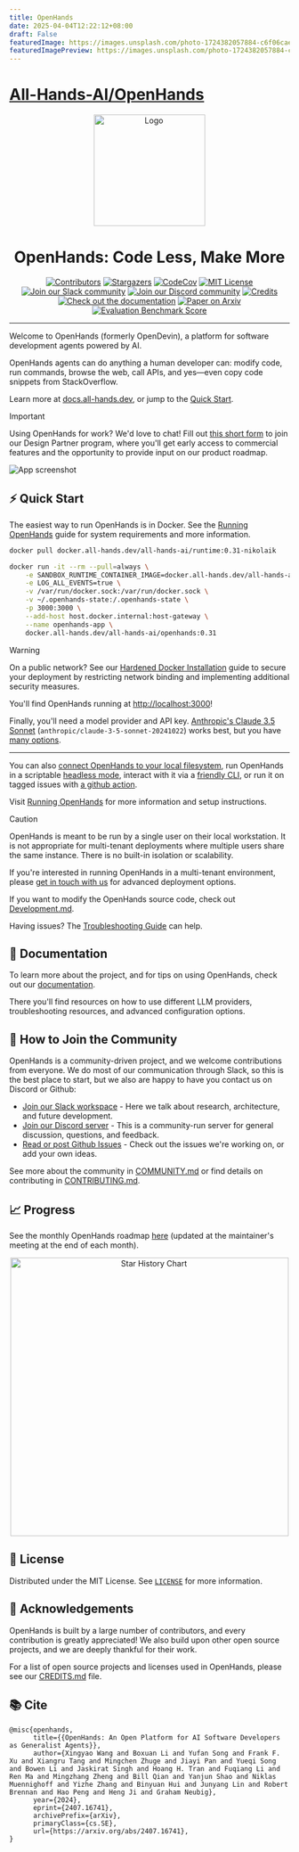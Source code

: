 ```yaml
---
title: OpenHands
date: 2025-04-04T12:22:12+08:00
draft: False
featuredImage: https://images.unsplash.com/photo-1724382057884-c6f06cae3dff?ixid=M3w0NjAwMjJ8MHwxfHJhbmRvbXx8fHx8fHx8fDE3NDM3NDA0MzV8&ixlib=rb-4.0.3
featuredImagePreview: https://images.unsplash.com/photo-1724382057884-c6f06cae3dff?ixid=M3w0NjAwMjJ8MHwxfHJhbmRvbXx8fHx8fHx8fDE3NDM3NDA0MzV8&ixlib=rb-4.0.3
---
```


# [All-Hands-AI/OpenHands](https://github.com/All-Hands-AI/OpenHands)

<a name="readme-top"></a>

<div align="center">
  <img src="./docs/static/img/logo.png" alt="Logo" width="200">
  <h1 align="center">OpenHands: Code Less, Make More</h1>
</div>


<div align="center">
  <a href="https://github.com/All-Hands-AI/OpenHands/graphs/contributors"><img src="https://img.shields.io/github/contributors/All-Hands-AI/OpenHands?style=for-the-badge&color=blue" alt="Contributors"></a>
  <a href="https://github.com/All-Hands-AI/OpenHands/stargazers"><img src="https://img.shields.io/github/stars/All-Hands-AI/OpenHands?style=for-the-badge&color=blue" alt="Stargazers"></a>
  <a href="https://codecov.io/github/All-Hands-AI/OpenHands?branch=main"><img alt="CodeCov" src="https://img.shields.io/codecov/c/github/All-Hands-AI/OpenHands?style=for-the-badge&color=blue"></a>
  <a href="https://github.com/All-Hands-AI/OpenHands/blob/main/LICENSE"><img src="https://img.shields.io/github/license/All-Hands-AI/OpenHands?style=for-the-badge&color=blue" alt="MIT License"></a>
  <br/>
  <a href="https://join.slack.com/t/openhands-ai/shared_invite/zt-2ngejmfw6-9gW4APWOC9XUp1n~SiQ6iw"><img src="https://img.shields.io/badge/Slack-Join%20Us-red?logo=slack&logoColor=white&style=for-the-badge" alt="Join our Slack community"></a>
  <a href="https://discord.gg/ESHStjSjD4"><img src="https://img.shields.io/badge/Discord-Join%20Us-purple?logo=discord&logoColor=white&style=for-the-badge" alt="Join our Discord community"></a>
  <a href="https://github.com/All-Hands-AI/OpenHands/blob/main/CREDITS.md"><img src="https://img.shields.io/badge/Project-Credits-blue?style=for-the-badge&color=FFE165&logo=github&logoColor=white" alt="Credits"></a>
  <br/>
  <a href="https://docs.all-hands.dev/modules/usage/getting-started"><img src="https://img.shields.io/badge/Documentation-000?logo=googledocs&logoColor=FFE165&style=for-the-badge" alt="Check out the documentation"></a>
  <a href="https://arxiv.org/abs/2407.16741"><img src="https://img.shields.io/badge/Paper%20on%20Arxiv-000?logoColor=FFE165&logo=arxiv&style=for-the-badge" alt="Paper on Arxiv"></a>
  <a href="https://huggingface.co/spaces/OpenHands/evaluation"><img src="https://img.shields.io/badge/Benchmark%20score-000?logoColor=FFE165&logo=huggingface&style=for-the-badge" alt="Evaluation Benchmark Score"></a>
  <hr>
</div>

Welcome to OpenHands (formerly OpenDevin), a platform for software development agents powered by AI.

OpenHands agents can do anything a human developer can: modify code, run commands, browse the web,
call APIs, and yes—even copy code snippets from StackOverflow.

Learn more at [docs.all-hands.dev](https://docs.all-hands.dev), or jump to the [Quick Start](#-quick-start).

> [!IMPORTANT]
> Using OpenHands for work? We'd love to chat! Fill out
> [this short form](https://docs.google.com/forms/d/e/1FAIpQLSet3VbGaz8z32gW9Wm-Grl4jpt5WgMXPgJ4EDPVmCETCBpJtQ/viewform)
> to join our Design Partner program, where you'll get early access to commercial features and the opportunity to provide input on our product roadmap.

![App screenshot](./docs/static/img/screenshot.png)

## ⚡ Quick Start

The easiest way to run OpenHands is in Docker.
See the [Running OpenHands](https://docs.all-hands.dev/modules/usage/installation) guide for
system requirements and more information.

```bash
docker pull docker.all-hands.dev/all-hands-ai/runtime:0.31-nikolaik

docker run -it --rm --pull=always \
    -e SANDBOX_RUNTIME_CONTAINER_IMAGE=docker.all-hands.dev/all-hands-ai/runtime:0.31-nikolaik \
    -e LOG_ALL_EVENTS=true \
    -v /var/run/docker.sock:/var/run/docker.sock \
    -v ~/.openhands-state:/.openhands-state \
    -p 3000:3000 \
    --add-host host.docker.internal:host-gateway \
    --name openhands-app \
    docker.all-hands.dev/all-hands-ai/openhands:0.31
```

> [!WARNING]
> On a public network? See our [Hardened Docker Installation](https://docs.all-hands.dev/modules/usage/runtimes/docker#hardened-docker-installation) guide
> to secure your deployment by restricting network binding and implementing additional security measures.

You'll find OpenHands running at [http://localhost:3000](http://localhost:3000)!

Finally, you'll need a model provider and API key.
[Anthropic's Claude 3.5 Sonnet](https://www.anthropic.com/api) (`anthropic/claude-3-5-sonnet-20241022`)
works best, but you have [many options](https://docs.all-hands.dev/modules/usage/llms).

---

You can also [connect OpenHands to your local filesystem](https://docs.all-hands.dev/modules/usage/runtimes/docker#connecting-to-your-filesystem),
run OpenHands in a scriptable [headless mode](https://docs.all-hands.dev/modules/usage/how-to/headless-mode),
interact with it via a [friendly CLI](https://docs.all-hands.dev/modules/usage/how-to/cli-mode),
or run it on tagged issues with [a github action](https://docs.all-hands.dev/modules/usage/how-to/github-action).

Visit [Running OpenHands](https://docs.all-hands.dev/modules/usage/installation) for more information and setup instructions.

> [!CAUTION]
> OpenHands is meant to be run by a single user on their local workstation.
> It is not appropriate for multi-tenant deployments where multiple users share the same instance. There is no built-in isolation or scalability.
>
> If you're interested in running OpenHands in a multi-tenant environment, please
> [get in touch with us](https://docs.google.com/forms/d/e/1FAIpQLSet3VbGaz8z32gW9Wm-Grl4jpt5WgMXPgJ4EDPVmCETCBpJtQ/viewform)
> for advanced deployment options.

If you want to modify the OpenHands source code, check out [Development.md](https://github.com/All-Hands-AI/OpenHands/blob/main/Development.md).

Having issues? The [Troubleshooting Guide](https://docs.all-hands.dev/modules/usage/troubleshooting) can help.

## 📖 Documentation

To learn more about the project, and for tips on using OpenHands,
check out our [documentation](https://docs.all-hands.dev/modules/usage/getting-started).

There you'll find resources on how to use different LLM providers,
troubleshooting resources, and advanced configuration options.

## 🤝 How to Join the Community

OpenHands is a community-driven project, and we welcome contributions from everyone. We do most of our communication
through Slack, so this is the best place to start, but we also are happy to have you contact us on Discord or Github:

- [Join our Slack workspace](https://join.slack.com/t/openhands-ai/shared_invite/zt-2ngejmfw6-9gW4APWOC9XUp1n~SiQ6iw) - Here we talk about research, architecture, and future development.
- [Join our Discord server](https://discord.gg/ESHStjSjD4) - This is a community-run server for general discussion, questions, and feedback.
- [Read or post Github Issues](https://github.com/All-Hands-AI/OpenHands/issues) - Check out the issues we're working on, or add your own ideas.

See more about the community in [COMMUNITY.md](./COMMUNITY.md) or find details on contributing in [CONTRIBUTING.md](./CONTRIBUTING.md).

## 📈 Progress

See the monthly OpenHands roadmap [here](https://github.com/orgs/All-Hands-AI/projects/1) (updated at the maintainer's meeting at the end of each month).

<p align="center">
  <a href="https://star-history.com/#All-Hands-AI/OpenHands&Date">
    <img src="https://api.star-history.com/svg?repos=All-Hands-AI/OpenHands&type=Date" width="500" alt="Star History Chart">
  </a>
</p>

## 📜 License

Distributed under the MIT License. See [`LICENSE`](./LICENSE) for more information.

## 🙏 Acknowledgements

OpenHands is built by a large number of contributors, and every contribution is greatly appreciated! We also build upon other open source projects, and we are deeply thankful for their work.

For a list of open source projects and licenses used in OpenHands, please see our [CREDITS.md](./CREDITS.md) file.

## 📚 Cite

```
@misc{openhands,
      title={{OpenHands: An Open Platform for AI Software Developers as Generalist Agents}},
      author={Xingyao Wang and Boxuan Li and Yufan Song and Frank F. Xu and Xiangru Tang and Mingchen Zhuge and Jiayi Pan and Yueqi Song and Bowen Li and Jaskirat Singh and Hoang H. Tran and Fuqiang Li and Ren Ma and Mingzhang Zheng and Bill Qian and Yanjun Shao and Niklas Muennighoff and Yizhe Zhang and Binyuan Hui and Junyang Lin and Robert Brennan and Hao Peng and Heng Ji and Graham Neubig},
      year={2024},
      eprint={2407.16741},
      archivePrefix={arXiv},
      primaryClass={cs.SE},
      url={https://arxiv.org/abs/2407.16741},
}
```
